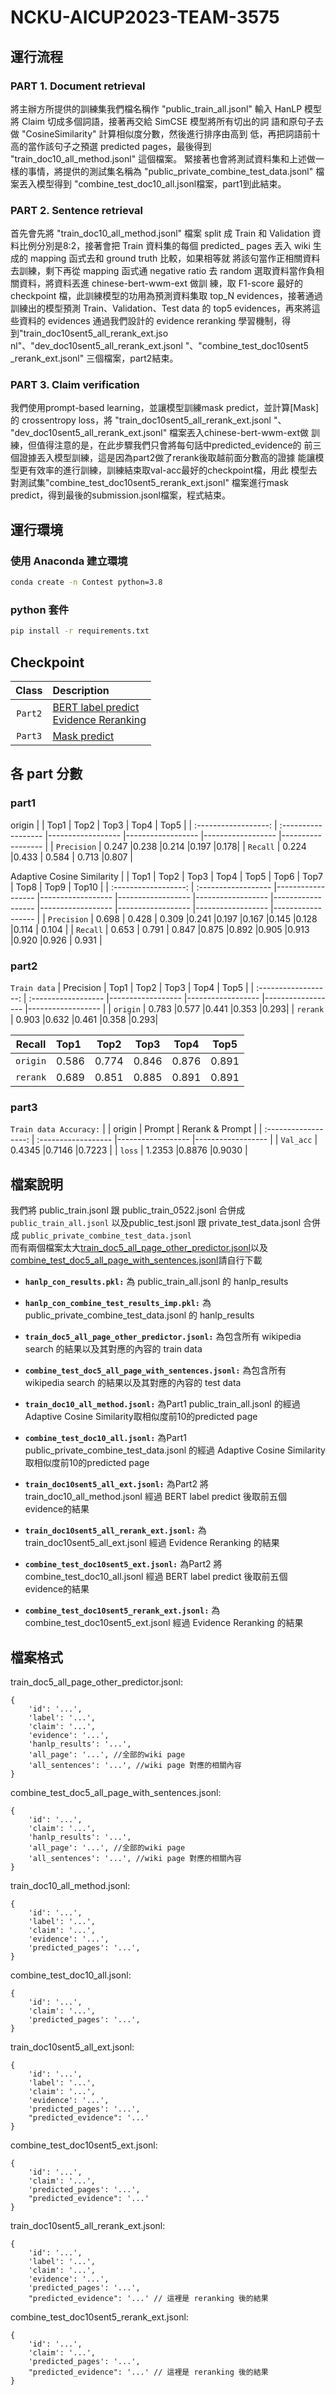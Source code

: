 # NCKU-AICUP2023-TEAM-3575
## 運行流程

### PART 1. Document retrieval 
 將主辦方所提供的訓練集我們檔名稱作 "public_train_all.jsonl" 輸入
HanLP 模型將 Claim 切成多個詞語，接著再交給 SimCSE 模型將所有切出的詞
語和原句子去做 "CosineSimilarity" 計算相似度分數，然後進行排序由高到
低，再把詞語前十高的當作該句子之預選 predicted pages，最後得到 
"train_doc10_all_method.jsonl" 這個檔案。
緊接著也會將測試資料集和上述做一樣的事情，將提供的測試集名稱為 
"public_private_combine_test_data.jsonl" 檔案丟入模型得到 
"combine_test_doc10_all.jsonl檔案，part1到此結束。

### PART 2. Sentence retrieval 
首先會先將 "train_doc10_all_method.jsonl" 檔案 split 成 Train 和 
Validation 資料比例分別是8:2，接著會把 Train 資料集的每個 predicted_
pages 丟入 wiki 生成的 mapping 函式去和 ground truth 比較，如果相等就
將該句當作正相關資料去訓練，剩下再從 mapping 函式通 negative ratio 去
random 選取資料當作負相關資料，將資料丟進 chinese-bert-wwm-ext 做訓
練，取 F1-score 最好的 checkpoint 檔，此訓練模型的功用為預測資料集取
top_N evidences，接著通過訓練出的模型預測 Train、Validation、Test 
data 的 top5 evidences，再來將這些資料的 evidences 通過我們設計的 
evidence reranking 學習機制，得到"train_doc10sent5_all_rerank_ext.jso
nl"、"dev_doc10sent5_all_rerank_ext.jsonl "、"combine_test_doc10sent5
_rerank_ext.jsonl" 三個檔案，part2結束。

### PART 3. Claim verification
我們使用prompt-based learning，並讓模型訓練mask predict，並計算[Mask] 
的 crossentropy loss，將 "train_doc10sent5_all_rerank_ext.jsonl "、 
"dev_doc10sent5_all_rerank_ext.jsonl" 檔案丟入chinese-bert-wwm-ext做
訓練，但值得注意的是，在此步驟我們只會將每句話中predicted_evidence的
前三個證據丟入模型訓練，這是因為part2做了rerank後取越前面分數高的證據
能讓模型更有效率的進行訓練，訓練結束取val-acc最好的checkpoint檔，用此
模型去對測試集"combine_test_doc10sent5_rerank_ext.jsonl" 檔案進行mask 
predict，得到最後的submission.jsonl檔案，程式結束。

## 運行環境
### 使用 Anaconda 建立環境
```bash
conda create -n Contest python=3.8
```
### python 套件
```bash
pip install -r requirements.txt
```
## Checkpoint
|        Class         | Description                          
| :------------------: | :----------------------------------- 
|     `Part2`          | [BERT label predict](https://drive.google.com/file/d/14g1haykEVEspO62SMqWVHZg6Ua-UY7gG/view?usp=drive_link)<br> [Evidence Reranking](https://drive.google.com/file/d/1w_xZEenaYmJdaBJzvu8RhszejcRJjcwO/view?usp=drive_link) 
|     `Part3`          | [Mask predict](https://drive.google.com/file/d/1mT_6Y2Bplq0ullOx8NgMXlAdSUXXM0-G/view?usp=drive_link)

## 各 part 分數
### part1
origin
|                        | Top1    |  Top2    | Top3    | Top4    | Top5  |
| :------------------: | :------------------ |------------------ |------------------ |------------------ |------------------ |
|          `Precision`   |  0.247 |0.238 |0.214 |0.197 |0.178|
|           `Recall`     |  0.224 |0.433 | 0.584 | 0.713 |0.807 |

Adaptive Cosine Similarity
|                        | Top1    |  Top2    | Top3    | Top4    | Top5  | Top6  | Top7  | Top8  | Top9  | Top10 | 
| :------------------: | :------------------ |------------------ |------------------ |------------------ |------------------ |------------------ |------------------ |------------------ |------------------ |------------------ |
|          `Precision`   | 0.698   |	0.428   |	0.309 |0.241	|0.197	|0.167	|0.145	|0.128	|0.114	| 0.104 |
|           `Recall`     | 0.653   |	0.791	| 0.847	  |0.875	|0.892	|0.905	|0.913	|0.920	|0.926	| 0.931 |

### part2
`Train data`
|              Precision          | Top1    |  Top2    | Top3    | Top4    | Top5  |
| :------------------: | :------------------ |------------------ |------------------ |------------------ |------------------ |
|          `origin`   | 0.783	|0.577	|0.441	|0.353	|0.293|
|           `rerank`     | 0.903	|0.632	|0.461	|0.358	|0.293|

|              Recall          | Top1    |  Top2    | Top3    | Top4    | Top5  |
| :------------------: | :------------------ |------------------ |------------------ |------------------ |------------------ |
|          `origin`   | 0.586	| 0.774	| 0.846| 	0.876| 	0.891| 
|           `rerank`     | 0.689	|0.851	|0.885	|0.891|	0.891|

### part3
`Train data Accuracy:`
|                       | origin    |  Prompt    | Rerank & Prompt    |
| :------------------: | :------------------ |------------------ |------------------ |
|          `Val_acc`   | 0.4345	|0.7146	|0.7223	|
|           `loss`     | 1.2353	|0.8876	|0.9030	|

## 檔案說明
我們將 public_train.jsonl 跟 public_train_0522.jsonl 合併成 `public_train_all.jsonl`
以及public_test.jsonl 跟 private_test_data.jsonl 合併成 `public_private_combine_test_data.jsonl`
<br>而有兩個檔案太大[train_doc5_all_page_other_predictor.jsonl](https://drive.google.com/file/d/17171E3S6HRH9tFwtnhItrS-Vhms7Ce9O/view?usp=drive_link)以及[combine_test_doc5_all_page_with_sentences.jsonl](https://drive.google.com/file/d/1Jrs2aQVZX4JVqGHpfMGzmUIq7BSPkYuj/view?usp=drive_link)請自行下載
* **`hanlp_con_results.pkl:`** 為 public_train_all.jsonl 的 hanlp_results

* **`hanlp_con_combine_test_results_imp.pkl:`** 為 public_private_combine_test_data.jsonl 的 hanlp_results
* **`train_doc5_all_page_other_predictor.jsonl:`** 為包含所有 wikipedia search 的結果以及其對應的內容的 train data
* **`combine_test_doc5_all_page_with_sentences.jsonl:`** 為包含所有 wikipedia search 的結果以及其對應的內容的 test data
* **`train_doc10_all_method.jsonl:`** 為Part1 public_train_all.jsonl 的經過 Adaptive Cosine Similarity取相似度前10的predicted page
* **`combine_test_doc10_all.jsonl:`** 為Part1 public_private_combine_test_data.jsonl 的經過 Adaptive Cosine Similarity取相似度前10的predicted page
* **`train_doc10sent5_all_ext.jsonl:`** 為Part2 將 train_doc10_all_method.jsonl 經過 BERT label predict 後取前五個 evidence的結果
* **`train_doc10sent5_all_rerank_ext.jsonl:`** 為 train_doc10sent5_all_ext.jsonl 經過 Evidence Reranking 的結果
* **`combine_test_doc10sent5_ext.jsonl:`** 為Part2 將 combine_test_doc10_all.jsonl 經過 BERT label predict 後取前五個 evidence的結果
* **`combine_test_doc10sent5_rerank_ext.jsonl:`** 為 combine_test_doc10sent5_ext.jsonl 經過 Evidence Reranking 的結果

## 檔案格式

train_doc5_all_page_other_predictor.jsonl:
```python3
{
    'id': '...',
    'label': '...',
    'claim': '...',
    'evidence': '...', 
    'hanlp_results': '...',
    'all_page': '...', //全部的wiki page
    'all_sentences': '...', //wiki page 對應的相關內容
}
```
combine_test_doc5_all_page_with_sentences.jsonl:
```python3
{
    'id': '...',
    'claim': '...',
    'hanlp_results': '...',
    'all_page': '...', //全部的wiki page
    'all_sentences': '...', //wiki page 對應的相關內容
}
```
train_doc10_all_method.jsonl:
```python3
{
    'id': '...',
    'label': '...',
    'claim': '...',
    'evidence': '...',
    'predicted_pages': '...',
}
```
combine_test_doc10_all.jsonl:
```python3
{
    'id': '...',
    'claim': '...',
    'predicted_pages': '...',
}
```
train_doc10sent5_all_ext.jsonl:
```python3
{
    'id': '...',
    'label': '...',
    'claim': '...',
    'evidence': '...',
    'predicted_pages': '...',
    "predicted_evidence": '...'
}
```
combine_test_doc10sent5_ext.jsonl:
```python3
{
    'id': '...',
    'claim': '...',
    'predicted_pages': '...',
    "predicted_evidence": '...'
}
```
train_doc10sent5_all_rerank_ext.jsonl:
```python3
{
    'id': '...',
    'label': '...',
    'claim': '...',
    'evidence': '...',
    'predicted_pages': '...',
    "predicted_evidence": '...' // 這裡是 reranking 後的結果
```
combine_test_doc10sent5_rerank_ext.jsonl:
```python3
{
    'id': '...',
    'claim': '...',
    'predicted_pages': '...',
    "predicted_evidence": '...' // 這裡是 reranking 後的結果
}
```
